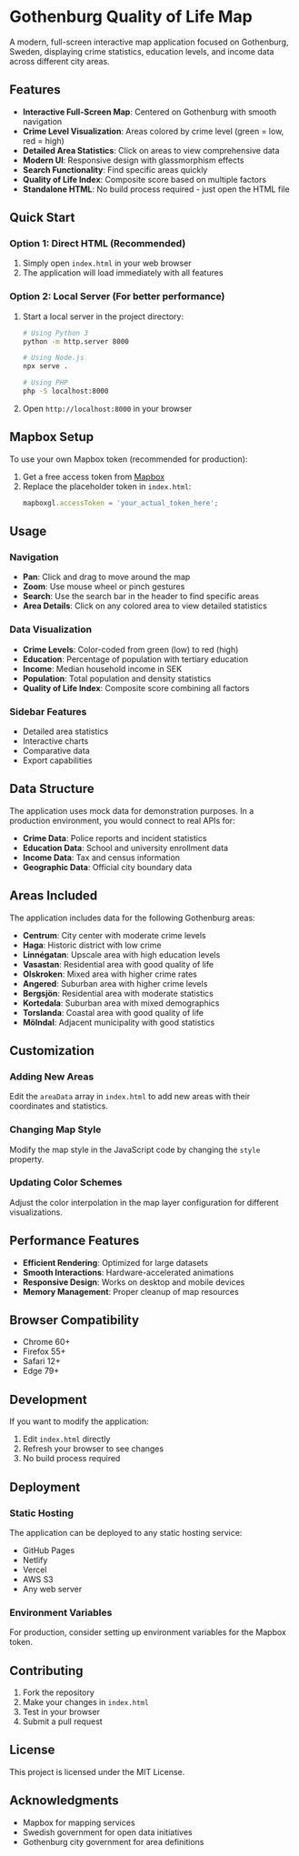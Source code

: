 # Gothenburg Quality of Life Map

A modern, full-screen interactive map application focused on Gothenburg, Sweden, displaying crime statistics, education levels, and income data across different city areas.

## Features

- **Interactive Full-Screen Map**: Centered on Gothenburg with smooth navigation
- **Crime Level Visualization**: Areas colored by crime level (green = low, red = high)
- **Detailed Area Statistics**: Click on areas to view comprehensive data
- **Modern UI**: Responsive design with glassmorphism effects
- **Search Functionality**: Find specific areas quickly
- **Quality of Life Index**: Composite score based on multiple factors
- **Standalone HTML**: No build process required - just open the HTML file

## Quick Start

### Option 1: Direct HTML (Recommended)
1. Simply open `index.html` in your web browser
2. The application will load immediately with all features

### Option 2: Local Server (For better performance)
1. Start a local server in the project directory:
   ```bash
   # Using Python 3
   python -m http.server 8000
   
   # Using Node.js
   npx serve .
   
   # Using PHP
   php -S localhost:8000
   ```
2. Open `http://localhost:8000` in your browser

## Mapbox Setup

To use your own Mapbox token (recommended for production):

1. Get a free access token from [Mapbox](https://account.mapbox.com/access-tokens/)
2. Replace the placeholder token in `index.html`:
   ```javascript
   mapboxgl.accessToken = 'your_actual_token_here';
   ```

## Usage

### Navigation
- **Pan**: Click and drag to move around the map
- **Zoom**: Use mouse wheel or pinch gestures
- **Search**: Use the search bar in the header to find specific areas
- **Area Details**: Click on any colored area to view detailed statistics

### Data Visualization
- **Crime Levels**: Color-coded from green (low) to red (high)
- **Education**: Percentage of population with tertiary education
- **Income**: Median household income in SEK
- **Population**: Total population and density statistics
- **Quality of Life Index**: Composite score combining all factors

### Sidebar Features
- Detailed area statistics
- Interactive charts
- Comparative data
- Export capabilities

## Data Structure

The application uses mock data for demonstration purposes. In a production environment, you would connect to real APIs for:

- **Crime Data**: Police reports and incident statistics
- **Education Data**: School and university enrollment data
- **Income Data**: Tax and census information
- **Geographic Data**: Official city boundary data

## Areas Included

The application includes data for the following Gothenburg areas:

- **Centrum**: City center with moderate crime levels
- **Haga**: Historic district with low crime
- **Linnégatan**: Upscale area with high education levels
- **Vasastan**: Residential area with good quality of life
- **Olskroken**: Mixed area with higher crime rates
- **Angered**: Suburban area with higher crime levels
- **Bergsjön**: Residential area with moderate statistics
- **Kortedala**: Suburban area with mixed demographics
- **Torslanda**: Coastal area with good quality of life
- **Mölndal**: Adjacent municipality with good statistics

## Customization

### Adding New Areas
Edit the `areaData` array in `index.html` to add new areas with their coordinates and statistics.

### Changing Map Style
Modify the map style in the JavaScript code by changing the `style` property.

### Updating Color Schemes
Adjust the color interpolation in the map layer configuration for different visualizations.

## Performance Features

- **Efficient Rendering**: Optimized for large datasets
- **Smooth Interactions**: Hardware-accelerated animations
- **Responsive Design**: Works on desktop and mobile devices
- **Memory Management**: Proper cleanup of map resources

## Browser Compatibility

- Chrome 60+
- Firefox 55+
- Safari 12+
- Edge 79+

## Development

If you want to modify the application:

1. Edit `index.html` directly
2. Refresh your browser to see changes
3. No build process required

## Deployment

### Static Hosting
The application can be deployed to any static hosting service:
- GitHub Pages
- Netlify
- Vercel
- AWS S3
- Any web server

### Environment Variables
For production, consider setting up environment variables for the Mapbox token.

## Contributing

1. Fork the repository
2. Make your changes in `index.html`
3. Test in your browser
4. Submit a pull request

## License

This project is licensed under the MIT License.

## Acknowledgments

- Mapbox for mapping services
- Swedish government for open data initiatives
- Gothenburg city government for area definitions
